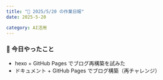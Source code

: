 ```yaml
---
title: "📅 2025/5/20 の作業日報"
date: 2025-5-20

category: AI活用
---
```


### 🔧 今日やったこと

- hexo + GitHub Pages でブログ再構築を試みた  
- ドキュメント + GitHub Pages でブログ構築（再チャレンジ）

